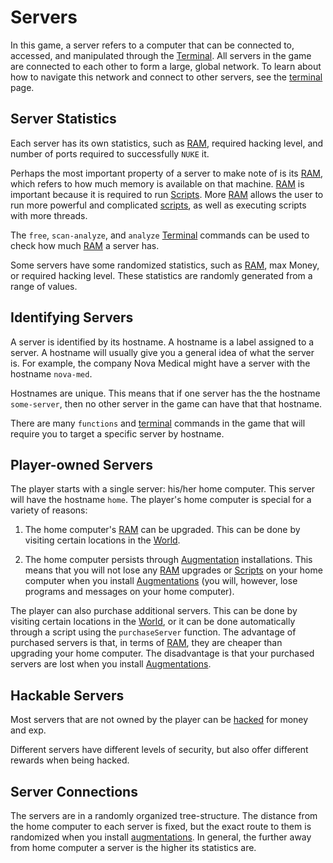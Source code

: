 # Servers

In this game, a server refers to a computer that can be connected to,
accessed, and manipulated through the [Terminal](terminal.md). All servers in the
game are connected to each other to form a large, global network.
To learn about how to navigate this network and connect to other
servers, see the [terminal](terminal.md) page.

## Server Statistics

Each server has its own statistics, such as [RAM](ram.md), required hacking level, and number of
ports required to successfully `NUKE` it.

Perhaps the most important property of a server to make note of is its [RAM](ram.md),
which refers to how much memory is available on that machine. [RAM](ram.md) is
important because it is required to run [Scripts](scripts.md). More [RAM](ram.md) allows
the user to run more powerful and complicated [scripts](scripts.md), as well as executing
scripts with more threads.

The `free`, `scan-analyze`, and `analyze` [Terminal](terminal.md) commands
can be used to check how much [RAM](ram.md) a server has.

Some servers have some randomized statistics, such as [RAM](ram.md), max Money, or
required hacking level. These statistics are randomly generated from a range of values.

## Identifying Servers

A server is identified by its hostname.
A hostname is a label assigned to a server.
A hostname will usually give you a general idea of what the server
is. For example, the company Nova Medical might have a server with
the hostname `nova-med`.

Hostnames are unique. This means that if one
server has the the hostname `some-server`, then no other server
in the game can have that that hostname.

There are many `functions`
and [terminal](terminal.md) commands in the game
that will require you to target a specific server by hostname.

## Player-owned Servers

The player starts with a single server: his/her home computer.
This server will have the hostname `home`. The player's home
computer is special for a variety of reasons:

1. The home computer's [RAM](ram.md) can be upgraded. This can be done by visiting
   certain locations in the [World](world.md).

2. The home computer persists through [Augmentation](augmentations.md) installations. This means
   that you will not lose any [RAM](ram.md) upgrades or [Scripts](scripts.md) on your
   home computer when you install [Augmentations](augmentations.md) (you will,
   however, lose programs and messages on your home computer).

The player can also purchase additional servers. This can be
done by visiting certain locations in the [World](world.md), or it can be
done automatically through a script using the `purchaseServer`
function. The advantage of purchased servers is that,
in terms of [RAM](ram.md), they are cheaper than upgrading your home
computer. The disadvantage is that your purchased servers
are lost when you install [Augmentations](augmentations.md).

## Hackable Servers

Most servers that are not owned by the player can be [hacked](hacking.md) for money
and exp.

Different servers have different levels of security, but also offer
different rewards when being hacked.

## Server Connections

The servers are in a randomly organized tree-structure. The distance from
the home computer to each server is fixed, but the exact route to them is
randomized when you install [augmentations](augmentations.md). In general, the
further away from home computer a server is the higher its statistics are.
